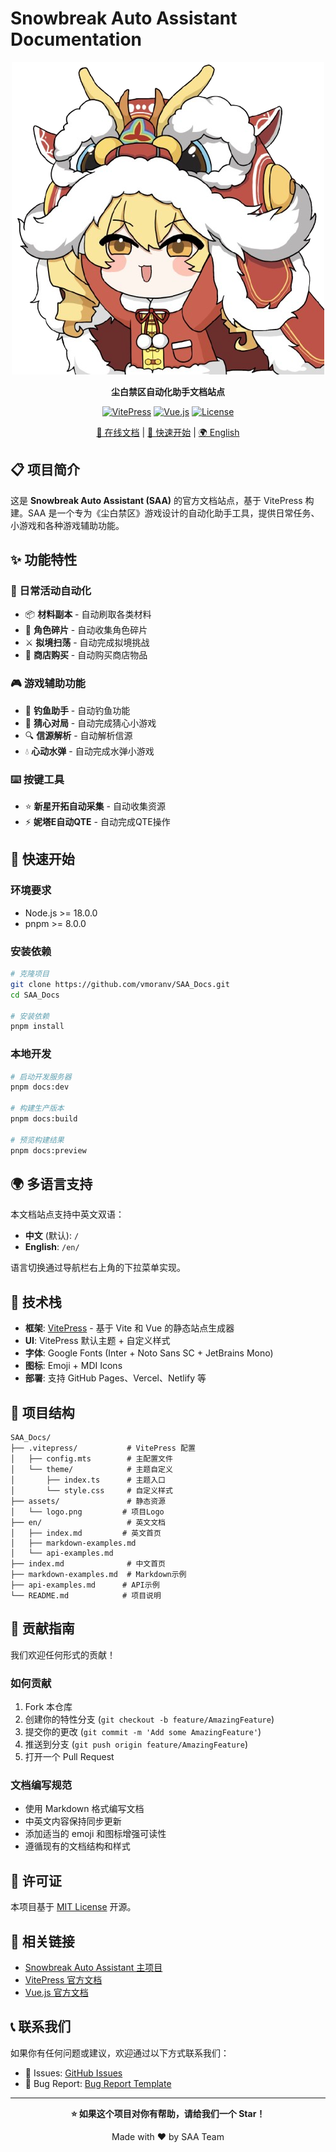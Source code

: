 # Snowbreak Auto Assistant Documentation

<div align="center">

![Logo](./public/logo.png)

**尘白禁区自动化助手文档站点**

[![VitePress](https://img.shields.io/badge/VitePress-1.6.3-646cff?style=flat-square&logo=vite)](https://vitepress.dev/)
[![Vue.js](https://img.shields.io/badge/Vue.js-3.5.17-4fc08d?style=flat-square&logo=vue.js)](https://vuejs.org/)
[![License](https://img.shields.io/badge/License-MIT-green?style=flat-square)](https://github.com/vmoranv/SAA_Docs/blob/master/LICENSE)

[📖 在线文档](https://your-docs-site.com) | [🚀 快速开始](#快速开始) | [🌍 English](./README_EN.md)

</div>

## 📋 项目简介

这是 **Snowbreak Auto Assistant (SAA)** 的官方文档站点，基于 VitePress 构建。SAA 是一个专为《尘白禁区》游戏设计的自动化助手工具，提供日常任务、小游戏和各种游戏辅助功能。

## ✨ 功能特性

### 🎯 日常活动自动化
- 📦 **材料副本** - 自动刷取各类材料
- 🧩 **角色碎片** - 自动收集角色碎片
- ⚔️ **拟境扫荡** - 自动完成拟境挑战
- 🛒 **商店购买** - 自动购买商店物品

### 🎮 游戏辅助功能
- 🎣 **钓鱼助手** - 自动钓鱼功能
- 💝 **猜心对局** - 自动完成猜心小游戏
- 🔍 **信源解析** - 自动解析信源
- 💧 **心动水弹** - 自动完成水弹小游戏

### ⌨️ 按键工具
- ⭐ **新星开拓自动采集** - 自动收集资源
- ⚡ **妮塔E自动QTE** - 自动完成QTE操作

## 🚀 快速开始

### 环境要求

- Node.js >= 18.0.0
- pnpm >= 8.0.0

### 安装依赖

```bash
# 克隆项目
git clone https://github.com/vmoranv/SAA_Docs.git
cd SAA_Docs

# 安装依赖
pnpm install
```

### 本地开发

```bash
# 启动开发服务器
pnpm docs:dev

# 构建生产版本
pnpm docs:build

# 预览构建结果
pnpm docs:preview
```

## 🌍 多语言支持

本文档站点支持中英文双语：

- **中文** (默认): `/`
- **English**: `/en/`

语言切换通过导航栏右上角的下拉菜单实现。

## 🎨 技术栈

- **框架**: [VitePress](https://vitepress.dev/) - 基于 Vite 和 Vue 的静态站点生成器
- **UI**: VitePress 默认主题 + 自定义样式
- **字体**: Google Fonts (Inter + Noto Sans SC + JetBrains Mono)
- **图标**: Emoji + MDI Icons
- **部署**: 支持 GitHub Pages、Vercel、Netlify 等

## 📁 项目结构

```
SAA_Docs/
├── .vitepress/           # VitePress 配置
│   ├── config.mts        # 主配置文件
│   └── theme/            # 主题自定义
│       ├── index.ts      # 主题入口
│       └── style.css     # 自定义样式
├── assets/               # 静态资源
│   └── logo.png         # 项目Logo
├── en/                   # 英文文档
│   ├── index.md         # 英文首页
│   ├── markdown-examples.md
│   └── api-examples.md
├── index.md              # 中文首页
├── markdown-examples.md  # Markdown示例
├── api-examples.md      # API示例
└── README.md            # 项目说明
```

## 🤝 贡献指南

我们欢迎任何形式的贡献！

### 如何贡献

1. Fork 本仓库
2. 创建你的特性分支 (`git checkout -b feature/AmazingFeature`)
3. 提交你的更改 (`git commit -m 'Add some AmazingFeature'`)
4. 推送到分支 (`git push origin feature/AmazingFeature`)
5. 打开一个 Pull Request

### 文档编写规范

- 使用 Markdown 格式编写文档
- 中英文内容保持同步更新
- 添加适当的 emoji 和图标增强可读性
- 遵循现有的文档结构和样式

## 📄 许可证

本项目基于 [MIT License](https://github.com/vmoranv/SAA_Docs/blob/master/LICENSE) 开源。

## 🔗 相关链接

- [Snowbreak Auto Assistant 主项目](https://github.com/LaoZhuJackson/SnowbreakAutoAssistant)
- [VitePress 官方文档](https://vitepress.dev/)
- [Vue.js 官方文档](https://vuejs.org/)

## 📞 联系我们

如果你有任何问题或建议，欢迎通过以下方式联系我们：

- 💬 Issues: [GitHub Issues](https://github.com/LaoZhuJackson/SnowbreakAutoAssistant/issues)
- 🐛 Bug Report: [Bug Report Template](https://github.com/LaoZhuJackson/SnowbreakAutoAssistant/issues/new?template=bug_report.md)

---

<div align="center">

**⭐ 如果这个项目对你有帮助，请给我们一个 Star！**

Made with ❤️ by SAA Team

</div>